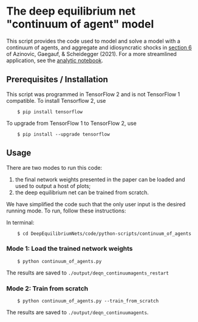 # The deep equilibrium net "continuum of agent" model

This script provides the code used to model and solve a model with a continuum of agents, and aggregate and
idiosyncratic shocks in [section 6](https://papers.ssrn.com/sol3/papers.cfm?abstract_id=3393482) of Azinovic, Gaegauf, & Scheidegger (2021).
For a more streamlined application, see the [analytic notebook](https://github.com/sischei/DeepEquilibriumNets/blob/master/code/jupyter-notebooks/analytic/Analytic_tf1.ipynb).

## Prerequisites / Installation

This script was programmed in TensorFlow 2 and is not TensorFlow 1 compatible. To install
Tensorflow 2, use
```shell
    $ pip install tensorflow
```
To upgrade from TensorFlow 1 to TensorFlow 2, use
```shell
    $ pip install --upgrade tensorflow
```

## Usage

There are two modes to run this code:

   1. the final network weights presented in the paper can be loaded and used to output a host of plots;
   2. the deep equilibrium net can be trained from scratch.

We have simplified the code such that the only user input is the desired running mode. To run, follow
these instructions:

In terminal:
```shell
    $ cd DeepEquilibriumNets/code/python-scripts/continuum_of_agents
```

### Mode 1: Load the trained network weights

```shell
    $ python continuum_of_agents.py
```
The results are saved to `./output/deqn_continuumagents_restart`

### Mode 2: Train from scratch

```shell
    $ python continuum_of_agents.py --train_from_scratch
```
The results are saved to `./output/deqn_continuumagents`.
